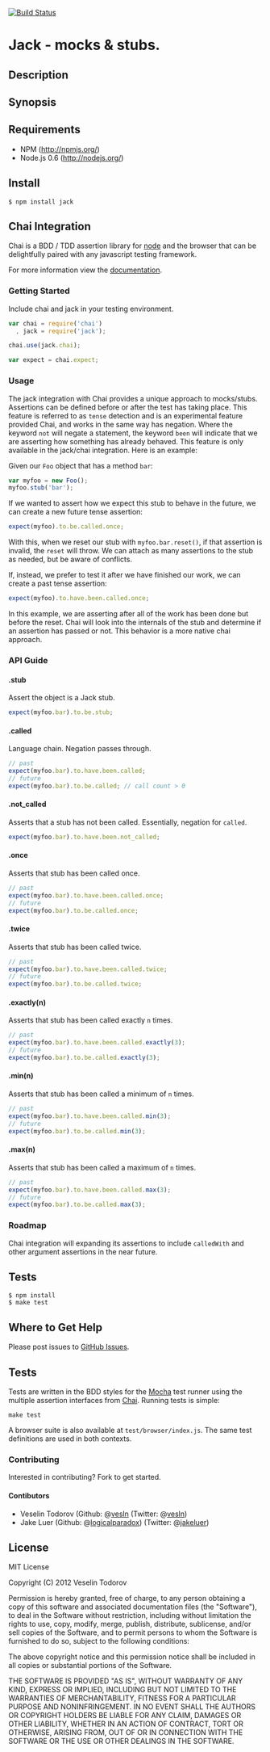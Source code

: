 [![Build Status](https://secure.travis-ci.org/vesln/jack.png)](http://travis-ci.org/vesln/jack)

# Jack - mocks & stubs.

## Description

## Synopsis

## Requirements

- NPM (http://npmjs.org/)
- Node.js 0.6 (http://nodejs.org/)

## Install

```
$ npm install jack
```

## Chai Integration

Chai is a BDD / TDD assertion library for [node](http://nodejs.org) and the browser that
can be delightfully paired with any javascript testing framework.

For more information view the [documentation](http://chaijs.com).

### Getting Started

Include chai and jack in your testing environment.

```js
var chai = require('chai')
  , jack = require('jack');

chai.use(jack.chai);

var expect = chai.expect;
```

### Usage

The jack integration with Chai provides a unique approach to mocks/stubs. Assertions
can be defined before or after the test has taking place. This feature is referred to
as `tense` detection and is an experimental feature provided Chai, and works in the same
way has negation. Where the keyword `not` will negate a statement, the keyword `been` will
indicate that we are asserting how something has already behaved. This feature is only
available in the jack/chai integration. Here is an example:

Given our `Foo` object that has a method `bar`:

```js
var myfoo = new Foo();
myfoo.stub('bar');
```

If we wanted to assert how we expect this stub to behave in the future, we can create a new 
future tense assertion:

```js
expect(myfoo).to.be.called.once;
```

With this, when we reset our stub with `myfoo.bar.reset()`, if that assertion is invalid, the `reset`
will throw. We can attach as many assertions to the stub as needed, but be aware of conflicts.

If, instead, we prefer to test it after we have finished our work, we can create a past tense
assertion:

```js
expect(myfoo).to.have.been.called.once;
```

In this example, we are asserting after all of the work has been done but before the reset. Chai 
will look into the internals of the stub and determine if an assertion has passed or not. This 
behavior is a more native chai approach.

### API Guide

#### .stub

Assert the object is a Jack stub.

```js
expect(myfoo.bar).to.be.stub;
```

#### .called

Language chain. Negation passes through.

```js
// past
expect(myfoo.bar).to.have.been.called;
// future
expect(myfoo.bar).to.be.called; // call count > 0
```

#### .not_called

Asserts that a stub has not been called. Essentially,
negation for `called`.

```js
expect(myfoo.bar).to.have.been.not_called;
```

#### .once

Asserts that stub has been called once.

```js
// past
expect(myfoo.bar).to.have.been.called.once;
// future
expect(myfoo.bar).to.be.called.once;
```

#### .twice

Asserts that stub has been called twice.

```js
// past
expect(myfoo.bar).to.have.been.called.twice;
// future
expect(myfoo.bar).to.be.called.twice;
```

#### .exactly(n)

Asserts that stub has been called exactly `n` times.

```js
// past
expect(myfoo.bar).to.have.been.called.exactly(3);
// future
expect(myfoo.bar).to.be.called.exactly(3);
```

#### .min(n)

Asserts that stub has been called a minimum of `n` times.

```js
// past
expect(myfoo.bar).to.have.been.called.min(3);
// future
expect(myfoo.bar).to.be.called.min(3);
```

#### .max(n)

Asserts that stub has been called a maximum of `n` times.

```js
// past
expect(myfoo.bar).to.have.been.called.max(3);
// future
expect(myfoo.bar).to.be.called.max(3);
```

### Roadmap

Chai integration will expanding its assertions to include `calledWith` and
other argument assertions in the near future.

## Tests

```
$ npm install
$ make test
```
## Where to Get Help

Please post issues to [GitHub Issues](https://github.com/logicalparadox/filtr/issues).

## Tests

Tests are written in the BDD styles for the [Mocha](https://github.com/visionmedia/mocha) test runner using the
multiple assertion interfaces from [Chai](http://chaijs.com). Running tests is simple:

    make test

A browser suite is also available at `test/browser/index.js`. The same test definitions are used in both contexts.

### Contributing

Interested in contributing? Fork to get started. 

#### Contibutors 

* Veselin Todorov (Github: @[vesln](https://github.com/vesln) (Twitter: @[vesln](http://twitter.com/vesln))
* Jake Luer (Github: @[logicalparadox](http://github.com/logicalparadox)) (Twitter: @[jakeluer](http://twitter.com/jakeluer))

## License

MIT License

Copyright (C) 2012 Veselin Todorov

Permission is hereby granted, free of charge, to any person obtaining a copy of
this software and associated documentation files (the "Software"), to deal in
the Software without restriction, including without limitation the rights to
use, copy, modify, merge, publish, distribute, sublicense, and/or sell copies
of the Software, and to permit persons to whom the Software is furnished to do
so, subject to the following conditions:

The above copyright notice and this permission notice shall be included in all
copies or substantial portions of the Software.

THE SOFTWARE IS PROVIDED "AS IS", WITHOUT WARRANTY OF ANY KIND, EXPRESS OR
IMPLIED, INCLUDING BUT NOT LIMITED TO THE WARRANTIES OF MERCHANTABILITY,
FITNESS FOR A PARTICULAR PURPOSE AND NONINFRINGEMENT. IN NO EVENT SHALL THE
AUTHORS OR COPYRIGHT HOLDERS BE LIABLE FOR ANY CLAIM, DAMAGES OR OTHER
LIABILITY, WHETHER IN AN ACTION OF CONTRACT, TORT OR OTHERWISE, ARISING FROM,
OUT OF OR IN CONNECTION WITH THE SOFTWARE OR THE USE OR OTHER DEALINGS IN THE
SOFTWARE.
